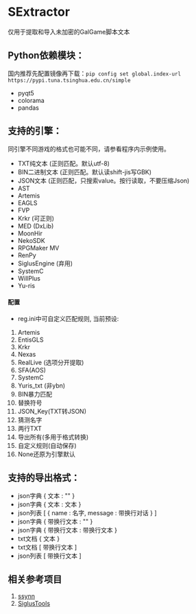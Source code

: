 # SExtractor
 仅用于提取和导入未加密的GalGame脚本文本
 
## Python依赖模块：
国内推荐先配置镜像再下载：`pip config set global.index-url https://pypi.tuna.tsinghua.edu.cn/simple`
* pyqt5
* colorama
* pandas

## 支持的引擎：
同引擎不同游戏的格式也可能不同，请参看程序内示例使用。
* TXT纯文本 (正则匹配。默认utf-8)
* BIN二进制文本 (正则匹配。默认读shift-jis写GBK)
* JSON文本 (正则匹配，只搜索value。按行读取，不要压缩Json)
* AST
* Artemis
* EAGLS
* FVP
* Krkr (可正则)
* MED (DxLib)
* MoonHir
* NekoSDK
* RPGMaker MV
* RenPy
* SiglusEngine (弃用)
* SystemC
* WillPlus
* Yu-ris

#### 配置
* reg.ini中可自定义匹配规则, 当前预设:
 1. Artemis
 2. EntisGLS
 3. Krkr
 4. Nexas
 5. RealLive (选项分开提取)
 6. SFA(AOS)
 7. SystemC
 8. Yuris_txt (非ybn)
 9. BIN暴力匹配
 10. 替换符号
 11. JSON_Key(TXT转JSON)
 12. 猜测名字
 13. 两行TXT
 14. 导出所有(多用于格式转换)
 15. 自定义规则(自动保存)
 16. None还原为引擎默认

## 支持的导出格式：
* json字典 { 文本 : "" }
* json字典 { 文本 : 文本 }
* json列表 [ { name : 名字, message : 带换行对话 } ]
* json字典 { 带换行文本 : "" }
* json字典 { 带换行文本 : 带换行文本 }
* txt文档  { 文本 }
* txt文档  [ 带换行文本 ]
* json列表 [ 带换行文本 ]

## 相关参考项目
1. [ssynn](https://github.com/ssynn/game_translation)
2. [SiglusTools](https://github.com/yanhua0518/GALgameScriptTools)

